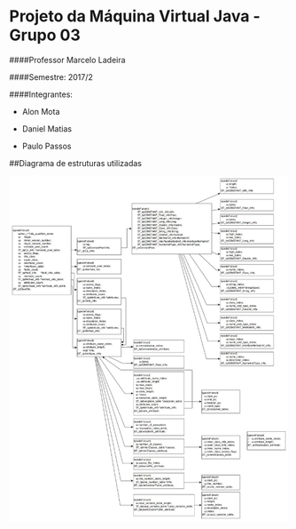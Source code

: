 # Projeto da Máquina Virtual Java - Grupo 03

####Professor Marcelo Ladeira

####Semestre: 2017/2

####Integrantes:

* Alon Mota		

* Daniel Matias

* Paulo Passos

##Diagrama de estruturas utilizadas

![alt text](https://github.com/cunhapassos/JVM-SB-2-2017/blob/master/Diagrama%20JVM.jpg)

